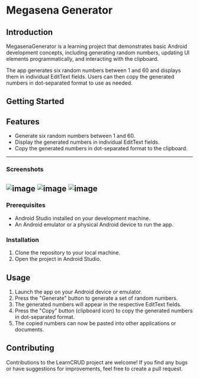 # Megasena Generator

## Introduction

MegasenaGenerator is a learning project that demonstrates basic Android development concepts, including generating random numbers, updating UI elements programmatically, and interacting with the clipboard.

The app generates six random numbers between 1 and 60 and displays them in individual EditText fields. Users can then copy the generated numbers in dot-separated format to use as needed.

## Getting Started
## Features

- Generate six random numbers between 1 and 60.
- Display the generated numbers in individual EditText fields.
- Copy the generated numbers in dot-separated format to the clipboard.
---
### Screenshots

![image](https://github.com/limafgustavo/MegasenaGenerator/assets/136847064/b87fc6e1-9622-4cf6-896a-a85049ab32ad)
![image](https://github.com/limafgustavo/MegasenaGenerator/assets/136847064/bd158e92-72d7-4b10-b89a-dff0c6e08299)
![image](https://github.com/limafgustavo/MegasenaGenerator/assets/136847064/96f9ea09-c993-4eb9-881f-9f054df67ee5)
---
### Prerequisites

- Android Studio installed on your development machine.
- An Android emulator or a physical Android device to run the app.

### Installation

1. Clone the repository to your local machine.
2. Open the project in Android Studio.

## Usage

1. Launch the app on your Android device or emulator.
2. Press the "Generate" button to generate a set of random numbers.
3. The generated numbers will appear in the respective EditText fields.
4. Press the "Copy" button (clipboard icon) to copy the generated numbers in dot-separated format.
5. The copied numbers can now be pasted into other applications or documents.

## Contributing

Contributions to the LearnCRUD project are welcome! If you find any bugs or have suggestions for improvements, feel free to create a pull request.

